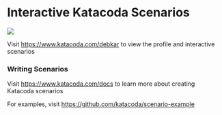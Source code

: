 # Interactive Katacoda Scenarios

[![](http://shields.katacoda.com/katacoda/debkar/count.svg)](https://www.katacoda.com/debkar "Get your profile on Katacoda.com")

Visit https://www.katacoda.com/debkar to view the profile and interactive scenarios

### Writing Scenarios
Visit https://www.katacoda.com/docs to learn more about creating Katacoda scenarios

For examples, visit https://github.com/katacoda/scenario-example
